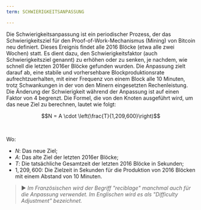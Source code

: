 ```yaml
---
term: SCHWIERIGKEITSANPASSUNG

---
```

Die Schwierigkeitsanpassung ist ein periodischer Prozess, der das Schwierigkeitsziel für den Proof-of-Work-Mechanismus (Mining) von Bitcoin neu definiert. Dieses Ereignis findet alle 2016 Blöcke (etwa alle zwei Wochen) statt. Es dient dazu, den Schwierigkeitsfaktor (auch Schwierigkeitsziel genannt) zu erhöhen oder zu senken, je nachdem, wie schnell die letzten 2016er Blöcke gefunden wurden. Die Anpassung zielt darauf ab, eine stabile und vorhersehbare Blockproduktionsrate aufrechtzuerhalten, mit einer Frequenz von einem Block alle 10 Minuten, trotz Schwankungen in der von den Minern eingesetzten Rechenleistung. Die Änderung der Schwierigkeit während der Anpassung ist auf einen Faktor von 4 begrenzt. Die Formel, die von den Knoten ausgeführt wird, um das neue Ziel zu berechnen, lautet wie folgt:

$$N = A \cdot \left(\frac{T}{1,209,600}\right)$$

&nbsp;

Wo:


- $N$: Das neue Ziel;
- $A$: Das alte Ziel der letzten 2016er Blöcke;
- $T$: Die tatsächliche Gesamtzeit der letzten 2016 Blöcke in Sekunden;
- $1,209,600$: Die Zielzeit in Sekunden für die Produktion von 2016 Blöcken mit einem Abstand von 10 Minuten.

> ► *Im Französischen wird der Begriff "reciblage" manchmal auch für die Anpassung verwendet. Im Englischen wird es als "Difficulty Adjustment" bezeichnet.*